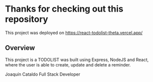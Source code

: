 # Thanks for checking out this repository

This project was deployed on https://react-todolist-theta.vercel.app/

## Overview

This project is a TODOLIST was built using Express, NodeJS and React, where the user is able to create, update and delete a reminder.


Joaquín Cataldo
Full Stack Developer

